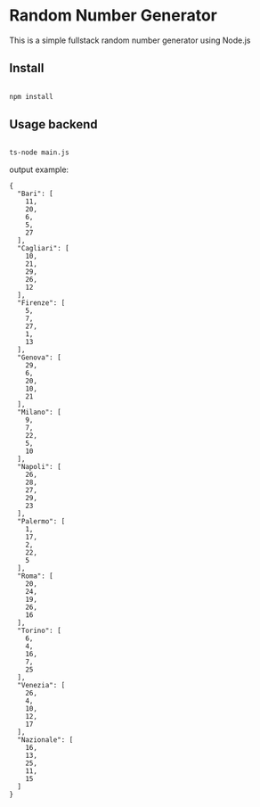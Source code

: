 # Random Number Generator

This is a simple fullstack random number generator using Node.js  

## Install
```bash

npm install
```
## Usage backend
```bash

ts-node main.js
```

output example:
```
{
  "Bari": [
    11,
    20,
    6,
    5,
    27
  ],
  "Cagliari": [
    10,
    21,
    29,
    26,
    12
  ],
  "Firenze": [
    5,
    7,
    27,
    1,
    13
  ],
  "Genova": [
    29,
    6,
    20,
    10,
    21
  ],
  "Milano": [
    9,
    7,
    22,
    5,
    10
  ],
  "Napoli": [
    26,
    28,
    27,
    29,
    23
  ],
  "Palermo": [
    1,
    17,
    2,
    22,
    5
  ],
  "Roma": [
    20,
    24,
    19,
    26,
    16
  ],
  "Torino": [
    6,
    4,
    16,
    7,
    25
  ],
  "Venezia": [
    26,
    4,
    10,
    12,
    17
  ],
  "Nazionale": [
    16,
    13,
    25,
    11,
    15
  ]
}
```
